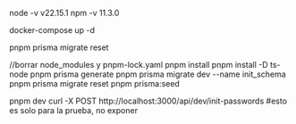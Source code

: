 node -v v22.15.1
npm -v  11.3.0

docker-compose up -d

pnpm prisma migrate reset

//borrar node_modules y pnpm-lock.yaml
pnpm install
pnpm install -D ts-node
pnpm prisma generate
pnpm prisma migrate dev --name init_schema
pnpm prisma migrate reset
pnpm prisma:seed

pnpm dev
curl -X POST http://localhost:3000/api/dev/init-passwords #esto es solo para la prueba, no exponer

